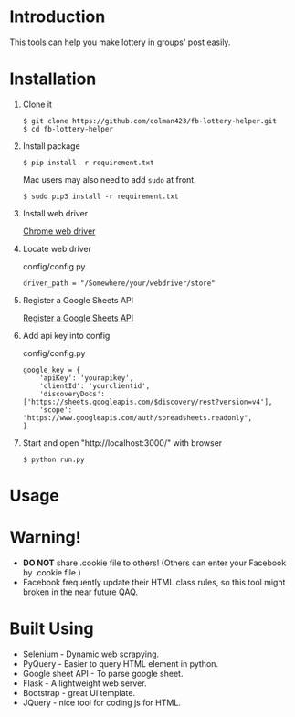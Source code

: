 # Introduction
This tools can help you make lottery in groups' post easily.

# Installation
1.  Clone it
    ```
    $ git clone https://github.com/colman423/fb-lottery-helper.git
    $ cd fb-lottery-helper
    ```
2. Install package
    ```
    $ pip install -r requirement.txt
    ```
    Mac users may also need to add `sudo` at front.
    ```
    $ sudo pip3 install -r requirement.txt
    ```   
3. Install web driver

	[Chrome web driver](http://chromedriver.chromium.org/downloads)
    
4. Locate web driver

	config/config.py
	```
    driver_path = "/Somewhere/your/webdriver/store"
    ```

5. Register a Google Sheets API

    [Register a Google Sheets API](https://developers.google.com/sheets/api/quickstart/js)

6. Add api key into config

	config/config.py
	```
    google_key = {
        'apiKey': 'yourapikey',
        'clientId': 'yourclientid',
        'discoveryDocs': ['https://sheets.googleapis.com/$discovery/rest?version=v4'],
        'scope': "https://www.googleapis.com/auth/spreadsheets.readonly",
    }
    ```

7. Start and open "http://localhost:3000/" with browser
    ```
    $ python run.py
    ```

# Usage


#


# Warning!
- **DO NOT** share .cookie file to others!
(Others can enter your Facebook by .cookie file.)
- Facebook frequently update their HTML class rules, 
so this tool might broken in the near future QAQ.

# Built Using
- Selenium - Dynamic web scrapying.
- PyQuery - Easier to query HTML element in python.
- Google sheet API - To parse google sheet.
- Flask - A lightweight web server.
- Bootstrap - great UI template.
- JQuery - nice tool for coding js for HTML.
